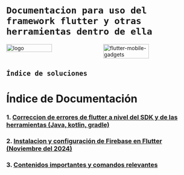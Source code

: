 # `Documentacion para uso del framework flutter y otras herramientas dentro de ella`

<div style="display: flex; justify-content: space-between;">
    <img src="https://github.com/user-attachments/assets/a4fe2524-9129-4472-809b-641f99efd542" alt="logo" width="49%" />
    <img src="https://github.com/user-attachments/assets/633dac7d-54a6-4760-8d20-697a4eef7d1c" alt="flutter-mobile-gadgets" width="49%" />
</div>

## `Índice de soluciones`

# Índice de Documentación

### 1. [Correccion de errores de flutter a nivel del SDK y de las herramientas (Java, kotlin, gradle)](doc/Flutter-bugs-and-fixes.md)
### 2. [Instalacion y configuración de Firebase en Flutter (Noviembre del 2024)](doc/Firebase's-Integrations-v07.11.2024.md)
### 3. [Contenidos importantes y comandos relevantes](doc/UsefulCommands&Content.md)
